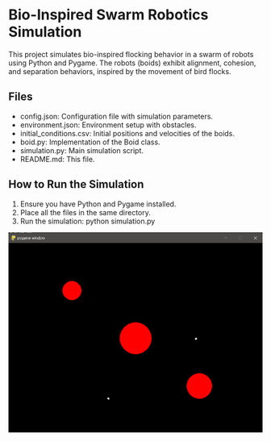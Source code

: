 # Bio-Inspired Swarm Robotics Simulation

This project simulates bio-inspired flocking behavior in a swarm of robots using Python and Pygame. The robots (boids) exhibit alignment, cohesion, and separation behaviors, inspired by the movement of bird flocks.

## Files
- config.json: Configuration file with simulation parameters.
- environment.json: Environment setup with obstacles.
- initial_conditions.csv: Initial positions and velocities of the boids.
- boid.py: Implementation of the Boid class.
- simulation.py: Main simulation script.
- README.md: This file.

## How to Run the Simulation
1. Ensure you have Python and Pygame installed.
2. Place all the files in the same directory.
3. Run the simulation:
   python simulation.py




![alt text](Screenshot_01.png)
